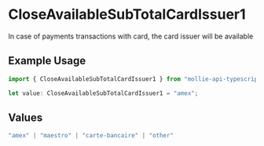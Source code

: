 # CloseAvailableSubTotalCardIssuer1

In case of payments transactions with card, the card issuer will be available

## Example Usage

```typescript
import { CloseAvailableSubTotalCardIssuer1 } from "mollie-api-typescript/models/operations";

let value: CloseAvailableSubTotalCardIssuer1 = "amex";
```

## Values

```typescript
"amex" | "maestro" | "carte-bancaire" | "other"
```